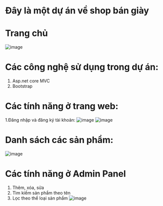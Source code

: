# Đây là một dự án về shop bán giày
# Trang chủ
![image](img/Trangchu.png)
# Các công nghệ sử dụng trong dự án:
1. Asp.net core MVC
2. Bootstrap
# Các tính năng ở trang web:
1.Đăng nhập và đăng ký tài khoản:
![image](img/2.jpg)
![image](img/3.jpg)
# Danh sách các sản phẩm:
![image](img/4.jpg)
# Các tính năng ở Admin Panel
1. Thêm, xóa, sửa
2. Tìm kiếm sản phẩm theo tên
5. Lọc theo thể loại sản phẩm
![image](img/5.jpg)

